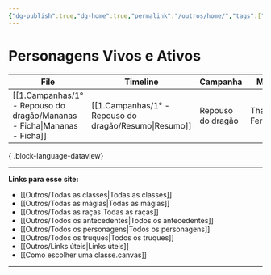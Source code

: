 ```yaml
---
{"dg-publish":true,"dg-home":true,"permalink":"/outros/home/","tags":["gardenEntry"],"dgPassFrontmatter":true}
---
```



# Personagens Vivos e Ativos
| File                                                                       | Timeline                                                 | Campanha          | Mestre          | Inicio        |
| -------------------------------------------------------------------------- | -------------------------------------------------------- | ----------------- | --------------- | ------------- |
| [[1.Campanhas/1° - Repouso do dragão/Mananas - Ficha\|Mananas - Ficha]] | [[1.Campanhas/1° - Repouso do dragão/Resumo\|Resumo]] | Repouso do dragão | Thais Fernandes | July 13, 2024 |

{ .block-language-dataview}

___
**Links para esse site:**
- [[Outros/Todas as classes\|Todas as classes]]
- [[Outros/Todas as mágias\|Todas as mágias]]
- [[Outros/Todas as raças\|Todas as raças]]
- [[Outros/Todos os antecedentes\|Todos os antecedentes]]
- [[Outros/Todos os personagens\|Todos os personagens]]
- [[Outros/Todos os truques\|Todos os truques]]
- [[Outros/Links úteis\|Links úteis]]
- [[Como escolher uma classe.canvas]]
___
